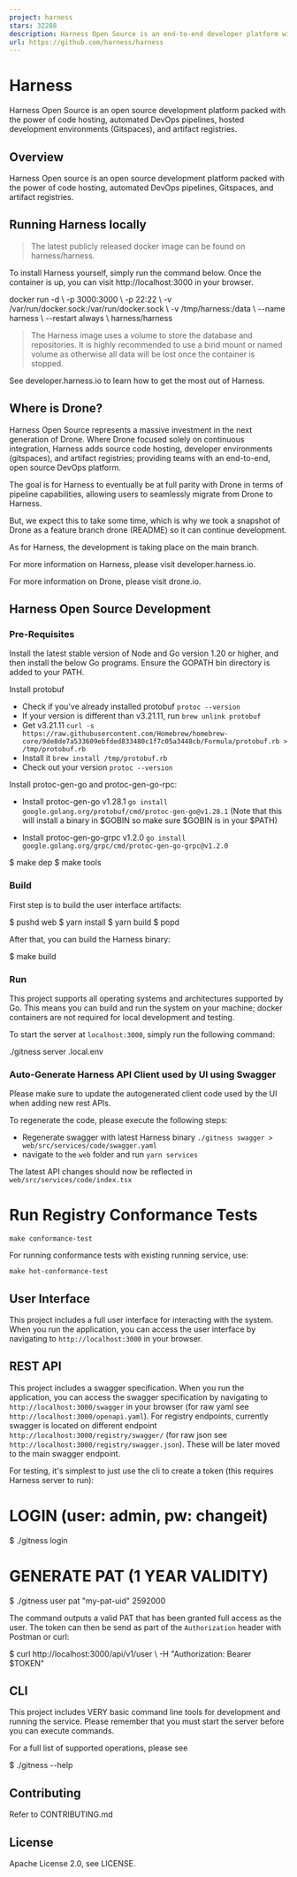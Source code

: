```yaml
---
project: harness
stars: 32288
description: Harness Open Source is an end-to-end developer platform with Source Control Management, CI/CD Pipelines, Hosted Developer Environments, and Artifact Registries.
url: https://github.com/harness/harness
---
```


Harness
=======

Harness Open Source is an open source development platform packed with the power of code hosting, automated DevOps pipelines, hosted development environments (Gitspaces), and artifact registries.

Overview
--------

Harness Open source is an open source development platform packed with the power of code hosting, automated DevOps pipelines, Gitspaces, and artifact registries.

Running Harness locally
-----------------------

> The latest publicly released docker image can be found on harness/harness.

To install Harness yourself, simply run the command below. Once the container is up, you can visit http://localhost:3000 in your browser.

docker run -d \\
  -p 3000:3000 \\
  -p 22:22 \\
  -v /var/run/docker.sock:/var/run/docker.sock \\
  -v /tmp/harness:/data \\
  --name harness \\
  --restart always \\
  harness/harness

> The Harness image uses a volume to store the database and repositories. It is highly recommended to use a bind mount or named volume as otherwise all data will be lost once the container is stopped.

See developer.harness.io to learn how to get the most out of Harness.

Where is Drone?
---------------

Harness Open Source represents a massive investment in the next generation of Drone. Where Drone focused solely on continuous integration, Harness adds source code hosting, developer environments (gitspaces), and artifact registries; providing teams with an end-to-end, open source DevOps platform.

The goal is for Harness to eventually be at full parity with Drone in terms of pipeline capabilities, allowing users to seamlessly migrate from Drone to Harness.

But, we expect this to take some time, which is why we took a snapshot of Drone as a feature branch drone (README) so it can continue development.

As for Harness, the development is taking place on the main branch.

For more information on Harness, please visit developer.harness.io.

For more information on Drone, please visit drone.io.

Harness Open Source Development
-------------------------------

### Pre-Requisites

Install the latest stable version of Node and Go version 1.20 or higher, and then install the below Go programs. Ensure the GOPATH bin directory is added to your PATH.

Install protobuf

-   Check if you've already installed protobuf `protoc --version`
-   If your version is different than v3.21.11, run `brew unlink protobuf`
-   Get v3.21.11 `curl -s https://raw.githubusercontent.com/Homebrew/homebrew-core/9de8de7a533609ebfded833480c1f7c05a3448cb/Formula/protobuf.rb > /tmp/protobuf.rb`
-   Install it `brew install /tmp/protobuf.rb`
-   Check out your version `protoc --version`

Install protoc-gen-go and protoc-gen-go-rpc:

-   Install protoc-gen-go v1.28.1 `go install google.golang.org/protobuf/cmd/protoc-gen-go@v1.28.1` (Note that this will install a binary in $GOBIN so make sure $GOBIN is in your $PATH)
    
-   Install protoc-gen-go-grpc v1.2.0 `go install google.golang.org/grpc/cmd/protoc-gen-go-grpc@v1.2.0`
    

$ make dep
$ make tools

### Build

First step is to build the user interface artifacts:

$ pushd web
$ yarn install
$ yarn build
$ popd

After that, you can build the Harness binary:

$ make build

### Run

This project supports all operating systems and architectures supported by Go. This means you can build and run the system on your machine; docker containers are not required for local development and testing.

To start the server at `localhost:3000`, simply run the following command:

./gitness server .local.env

### Auto-Generate Harness API Client used by UI using Swagger

Please make sure to update the autogenerated client code used by the UI when adding new rest APIs.

To regenerate the code, please execute the following steps:

-   Regenerate swagger with latest Harness binary `./gitness swagger > web/src/services/code/swagger.yaml`
-   navigate to the `web` folder and run `yarn services`

The latest API changes should now be reflected in `web/src/services/code/index.tsx`

Run Registry Conformance Tests
==============================

```
make conformance-test
```

For running conformance tests with existing running service, use:

```
make hot-conformance-test
```

User Interface
--------------

This project includes a full user interface for interacting with the system. When you run the application, you can access the user interface by navigating to `http://localhost:3000` in your browser.

REST API
--------

This project includes a swagger specification. When you run the application, you can access the swagger specification by navigating to `http://localhost:3000/swagger` in your browser (for raw yaml see `http://localhost:3000/openapi.yaml`). For registry endpoints, currently swagger is located on different endpoint `http://localhost:3000/registry/swagger/` (for raw json see `http://localhost:3000/registry/swagger.json`). These will be later moved to the main swagger endpoint.

For testing, it's simplest to just use the cli to create a token (this requires Harness server to run):

# LOGIN (user: admin, pw: changeit)
$ ./gitness login

# GENERATE PAT (1 YEAR VALIDITY)
$ ./gitness user pat "my-pat-uid" 2592000

The command outputs a valid PAT that has been granted full access as the user. The token can then be send as part of the `Authorization` header with Postman or curl:

$ curl http://localhost:3000/api/v1/user \\
-H "Authorization: Bearer $TOKEN"

CLI
---

This project includes VERY basic command line tools for development and running the service. Please remember that you must start the server before you can execute commands.

For a full list of supported operations, please see

$ ./gitness --help

Contributing
------------

Refer to CONTRIBUTING.md

License
-------

Apache License 2.0, see LICENSE.
